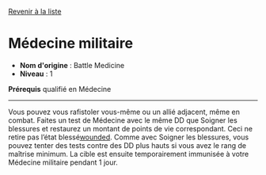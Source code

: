 [Revenir à la liste](list.md)

# Médecine militaire

 * **Nom d'origine** : Battle Medicine
 * **Niveau** : 1


<p><span id="ctl00_MainContent_DetailedOutput"><strong>Prérequis</strong> qualifié en Médecine<br></span></p>
<hr>
<p>Vous pouvez vous rafistoler vous-même ou un allié adjacent, même en combat. Faites un test de Médecine avec le même DD que Soigner les blessures et restaurez un montant de points de vie correspondant. Ceci ne retire pas l’état blessé<a href="https://2e.aonprd.com/Conditions.aspx?ID=42">wounded</a>. Comme avec Soigner les blessures, vous pouvez tenter des tests contre des DD plus hauts si vous avez le rang de maîtrise minimum. La cible est ensuite temporairement immunisée à votre Médecine militaire pendant 1 jour. &nbsp;</p>